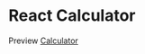 # React Calculator
Preview
<a href="https://calculator323.netlify.app/" target="_blank">Calculator</a>

